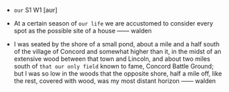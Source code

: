 - `our` S1 W1 [aʊr]

- At a certain season of `our life` we are accustomed to consider every spot as the possible site of a house —— walden

- I was seated by the shore of a small pond, about a mile and a half south of the village of Concord and somewhat higher than it, in the midst of an extensive wood between that town and Lincoln, and about two miles south of `that our only field` known to fame, Concord Battle Ground; but I was so low in the woods that the opposite shore, half a mile off, like the rest, covered with wood, was my most distant horizon —— walden
